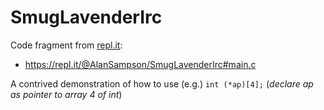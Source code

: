 # SmugLavenderIrc

Code fragment from [repl.it](https://repl.it/):

- https://repl.it/@AlanSampson/SmugLavenderIrc#main.c

A contrived demonstration of how to use (e.g.) `int (*ap)[4];` (*declare ap as pointer to array 4 of int*)
